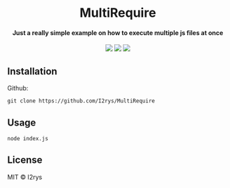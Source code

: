 <h1 align="center">MultiRequire</h1>
<h4 align="center">Just a really simple example on how to execute multiple js files at once</h4>
<p align="center">
	<a href="https://github.com/I2rys/MultiRequire/blob/main/LICENSE"><img src="https://img.shields.io/github/license/I2rys/MultiRequire?style=flat-square"></img></a>
	<a href="https://github.com/I2rys/MultiRequire/issues"><img src="https://img.shields.io/github/issues/I2rys/MultiRequire.svg"></img></a>
	<a href="https://nodejs.org/"><img src="https://img.shields.io/badge/-Nodejs-green?style=flat-square&logo=Node.js"></img></a>
</p>


## Installation
Github:

    git clone https://github.com/I2rys/MultiRequire

    
## Usage

    node index.js

## License
MIT © I2rys

